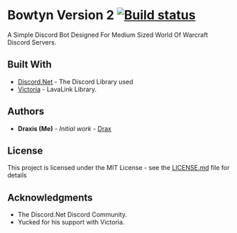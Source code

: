 # Bowtyn Version 2 [![Build status](https://ci.appveyor.com/api/projects/status/ayy1oxf693nalpng?svg=true)](https://ci.appveyor.com/project/joelp53/botwyn-v2)

A Simple Discord Bot Designed For Medium Sized World Of Warcraft Discord Servers.

## Built With

* [Discord.Net](https://github.com/RogueException/Discord.Net) - The Discord Library used
* [Victoria](https://github.com/Yucked/Victoria) - LavaLink Library.

## Authors

* **Draxis (Me)** - *Initial work* - [Drax](https://github.com/joelp53/)

## License

This project is licensed under the MIT License - see the [LICENSE.md](LICENSE.md) file for details

## Acknowledgments

* The Discord.Net Discord Community.
* Yucked for his support with Victoria.

